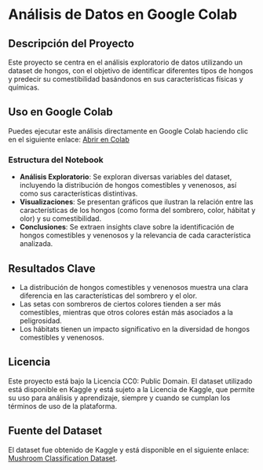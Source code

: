 # Análisis de Datos en Google Colab

## Descripción del Proyecto
Este proyecto se centra en el análisis exploratorio de datos utilizando un dataset de hongos, con el objetivo de identificar diferentes tipos de hongos y predecir su comestibilidad basándonos en sus características físicas y químicas.

## Uso en Google Colab
Puedes ejecutar este análisis directamente en Google Colab haciendo clic en el siguiente enlace:
[Abrir en Colab](https://colab.research.google.com/github/AlvarezLI/ProjectDS-Mushrooms/blob/main/Procedure.ipynb)

### Estructura del Notebook
- **Análisis Exploratorio**: Se exploran diversas variables del dataset, incluyendo la distribución de hongos comestibles y venenosos, así como sus características distintivas.
- **Visualizaciones**: Se presentan gráficos que ilustran la relación entre las características de los hongos (como forma del sombrero, color, hábitat y olor) y su comestibilidad.
- **Conclusiones**: Se extraen insights clave sobre la identificación de hongos comestibles y venenosos y la relevancia de cada característica analizada.

## Resultados Clave
- La distribución de hongos comestibles y venenosos muestra una clara diferencia en las características del sombrero y el olor.
- Las setas con sombreros de ciertos colores tienden a ser más comestibles, mientras que otros colores están más asociados a la peligrosidad.
- Los hábitats tienen un impacto significativo en la diversidad de hongos comestibles y venenosos.

## Licencia
Este proyecto está bajo la Licencia CC0: Public Domain. El dataset utilizado está disponible en Kaggle y está sujeto a la Licencia de Kaggle, que permite su uso para análisis y aprendizaje, siempre y cuando se cumplan los términos de uso de la plataforma.

## Fuente del Dataset
El dataset fue obtenido de Kaggle y está disponible en el siguiente enlace: [Mushroom Classification Dataset](https://www.kaggle.com/datasets/uciml/mushroom-classification).
